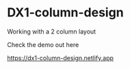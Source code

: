 # DX1-column-design
Working with a 2 column layout

Check the demo out here 

https://dx1-column-design.netlify.app
